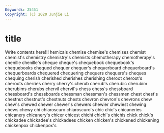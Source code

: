 ```yaml
---
Keywords: 25451
Copyright: (C) 2020 Junjie Li
---
```


# title

Write contents here!!!
hemicals 
chemise 
chemise's 
chemises 
chemist 
chemist's
chemistry 
chemistry's 
chemists 
chemotherapy 
chemotherapy's 
chenille 
chenille's 
cheque 
cheque's 
chequebook
chequebook's 
chequebooks 
chequed 
chequer 
chequer's 
chequerboard 
chequerboard's 
chequerboards 
chequered 
chequering
chequers 
chequers's 
cheques 
chequing 
cherish 
cherished 
cherishes 
cherishing 
cheroot 
cheroot's
cheroots 
cherries 
cherry 
cherry's 
cherub 
cherub's 
cherubic 
cherubim 
cherubims 
cherubs
chervil 
chervil's 
chess 
chess's 
chessboard 
chessboard's 
chessboards 
chessman 
chessman's 
chessmen
chest 
chest's 
chestnut 
chestnut's 
chestnuts 
chests 
chevron 
chevron's 
chevrons 
chew
chew's 
chewed 
chewer 
chewer's 
chewers 
chewier 
chewiest 
chewing 
chews 
chewy
chi 
chiaroscuro 
chiaroscuro's 
chic 
chic's 
chicaneries 
chicanery 
chicanery's 
chicer 
chicest
chichi 
chichi's 
chichis 
chick 
chick's 
chickadee 
chickadee's 
chickadees 
chicken 
chicken's
chickened 
chickening 
chickenpox 
chickenpox's 
